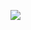 ![](https://www.nta.go.jp/tmp/2129032e-617c-4948-b617-14c4bda82e87/images/0d22fae301fa0527c02899ce92cf4cf5664308fc4efc220c182016bbce138ac9.jpg)